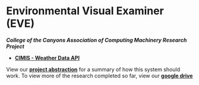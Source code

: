 # Environmental Visual Examiner (EVE)
***College of the Canyons Association of Computing Machinery Research Project***
- [**CIMIS - Weather Data API**](http://et.water.ca.gov/Home/Index)

View our [**project abstraction**](https://docs.google.com/document/d/1yDm8ZhQO4J5V0nz4npQUcugwjEzfE0l4rJVBd1Fd8Nk/edit?usp=sharing) for a summary of how this system should work. To view more of the research completed so far, view our [**google drive**](https://drive.google.com/drive/folders/0B4uU1kLqkZiAc2NfbnluOFQxalk?usp=sharing)

